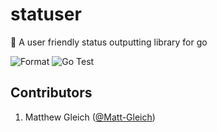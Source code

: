 # statuser

📣  A user friendly status outputting library for go

![Format](https://github.com/Matt-Gleich/statuser/workflows/Format/badge.svg) ![Go Test](https://github.com/Matt-Gleich/statuser/workflows/Go%20Test/badge.svg)

## Contributors

1. Matthew Gleich ([@Matt-Gleich]("http://www.github.com/Matt-Gleich"))
